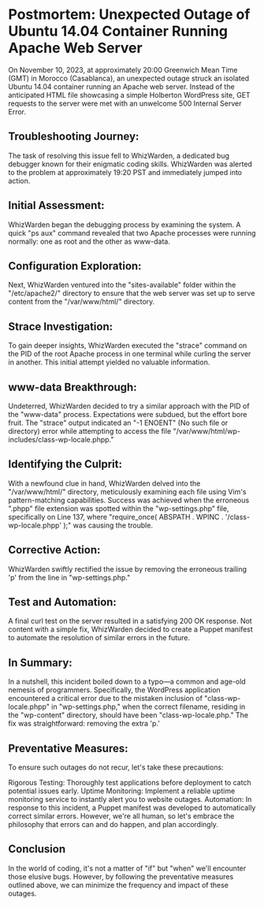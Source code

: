 # Postmortem: Unexpected Outage of Ubuntu 14.04 Container Running Apache Web Server

On November 10, 2023, at approximately 20:00 Greenwich Mean Time (GMT) in Morocco (Casablanca), an unexpected outage struck an isolated Ubuntu 14.04 container running an Apache web server. Instead of the anticipated HTML file showcasing a simple Holberton WordPress site, GET requests to the server were met with an unwelcome 500 Internal Server Error.

## Troubleshooting Journey:

The task of resolving this issue fell to WhizWarden, a dedicated bug debugger known for their enigmatic coding skills. WhizWarden was alerted to the problem at approximately 19:20 PST and immediately jumped into action.

## Initial Assessment:

WhizWarden began the debugging process by examining the system. A quick "ps aux" command revealed that two Apache processes were running normally: one as root and the other as www-data.

## Configuration Exploration:

Next, WhizWarden ventured into the "sites-available" folder within the "/etc/apache2/" directory to ensure that the web server was set up to serve content from the "/var/www/html/" directory.

## Strace Investigation:

To gain deeper insights, WhizWarden executed the "strace" command on the PID of the root Apache process in one terminal while curling the server in another. This initial attempt yielded no valuable information.

## www-data Breakthrough:

Undeterred, WhizWarden decided to try a similar approach with the PID of the "www-data" process. Expectations were subdued, but the effort bore fruit. The "strace" output indicated an "-1 ENOENT" (No such file or directory) error while attempting to access the file "/var/www/html/wp-includes/class-wp-locale.phpp."

## Identifying the Culprit:

With a newfound clue in hand, WhizWarden delved into the "/var/www/html/" directory, meticulously examining each file using Vim's pattern-matching capabilities. Success was achieved when the erroneous ".phpp" file extension was spotted within the "wp-settings.php" file, specifically on Line 137, where "require_once( ABSPATH . WPINC . '/class-wp-locale.phpp' );" was causing the trouble.

## Corrective Action:

WhizWarden swiftly rectified the issue by removing the erroneous trailing 'p' from the line in "wp-settings.php."

## Test and Automation:

A final curl test on the server resulted in a satisfying 200 OK response. Not content with a simple fix, WhizWarden decided to create a Puppet manifest to automate the resolution of similar errors in the future.

## In Summary:

In a nutshell, this incident boiled down to a typo—a common and age-old nemesis of programmers. Specifically, the WordPress application encountered a critical error due to the mistaken inclusion of "class-wp-locale.phpp" in "wp-settings.php," when the correct filename, residing in the "wp-content" directory, should have been "class-wp-locale.php." The fix was straightforward: removing the extra 'p.'

## Preventative Measures:

To ensure such outages do not recur, let's take these precautions:

Rigorous Testing: Thoroughly test applications before deployment to catch potential issues early.
Uptime Monitoring: Implement a reliable uptime monitoring service to instantly alert you to website outages.
Automation: In response to this incident, a Puppet manifest was developed to automatically correct similar errors. However, we're all human, so let's embrace the philosophy that errors can and do happen, and plan accordingly.

## Conclusion

In the world of coding, it's not a matter of "if" but "when" we'll encounter those elusive bugs. However, by following the preventative measures outlined above, we can minimize the frequency and impact of these outages.